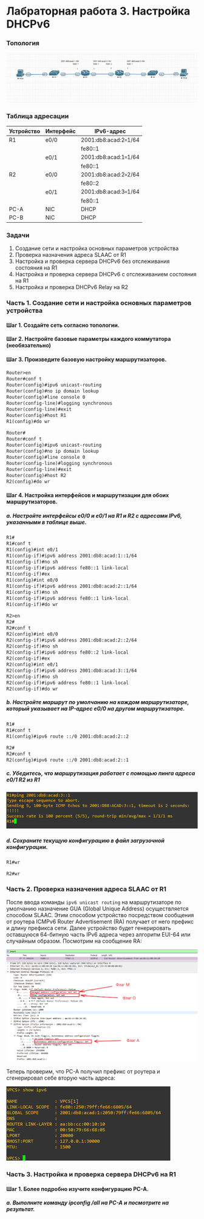 # Лабраторная работа 3. Настройка DHCPv6 
### Топология
![](1.png)
### Таблица адресации

|Устройство|Интерфейс |IPv6-адрес            |
|----------|----------|----------------------|
| R1			 | e0/0		  |2001:db8:acad:2።1/64  |
|          |          |fe80::1               |
|          | e0/1     |2001:db8:acad:1።1/64  |
|          |          |fe80::1               |
| R2       | e0/0     |2001:db8:acad:2።2/64  |
|          |          |fe80::2               |
|          | e0/1     |2001:db8:acad:3።1/64  |
|          |          |fe80::1               |
| PC-A     | NIC      |DHCP                  |
| PC-B     | NIC      |DHCP                  |

### Задачи
1. Создание сети и настройка основных параметров устройства 
2. Проверка назначения адреса SLAAC от R1 
3. Настройка и проверка сервера DHCPv6 без отслеживания состояния на R1 
4. Настройка и проверка сервера DHCPv6 с отслеживанием состояния на R1 
5. Настройка и проверка DHCPv6 Relay на R2

### Часть 1. Создание сети и настройка основных параметров устройства
#### Шаг 1. Создайте сеть согласно топологии. 
#### Шаг 2. Настройте базовые параметры каждого коммутатора (необязательно)
#### Шаг 3. Произведите базовую настройку маршрутизаторов. 
```
Router>en
Router#conf t
Router(config)#ipv6 unicast-routing
Router(config)#no ip domain lookup
Router(config)#line console 0
Router(config-line)#logging synchronous
Router(config-line)#exit
Router(config)#host R1
R1(config)#do wr
```
```
Router#
Router#conf t
Router(config)#ipv6 unicast-routing
Router(config)#no ip domain lookup
Router(config)#line console 0
Router(config-line)#logging synchronous
Router(config-line)#exit
Router(config)#host R2
R2(config)#do wr
```
#### Шаг 4. Настройка интерфейсов и маршрутизации для обоих маршрутизаторов. 
##### a. Настройте интерфейсы e0/0 и e0/1 на R1 и R2 с адресами IPv6, указанными в таблице выше. 
```
R1#
R1#conf t
R1(config)#int e0/1
R1(config-if)#ipv6 address 2001:db8:acad:1::1/64
R1(config-if)#no sh
R1(config-if)#ipv6 address fe80::1 link-local
R1(config-if)#ex
R1(config)#int e0/0
R1(config-if)#ipv6 address 2001:db8:acad:2::1/64
R1(config-if)#no sh
R1(config-if)#ipv6 address fe80::1 link-local
R1(config-if)#do wr
```
```
R2>en
R2#
R2#conf t
R2(config)#int e0/0
R2(config-if)#ipv6 address 2001:db8:acad:2::2/64
R2(config-if)#no sh
R2(config-if)#ipv6 address fe80::2 link-local
R2(config-if)#ex
R2(config)#int e0/1
R2(config-if)#ipv6 address 2001:db8:acad:3::1/64
R2(config-if)#no sh
R2(config-if)#ipv6 address fe80::1 link-local
R2(config-if)#do wr
```
##### b. Настройте маршрут по умолчанию на каждом маршрутизаторе, который указывает на IP-адрес e0/0 на другом маршрутизаторе. 
```
R1#
R1#conf t
R1(config)#ipv6 route ::/0 2001:db8:acad:2::2
```
```
R2#
R2#conf t
R2(config)#ipv6 route ::/0 2001:db8:acad:2::1
```
##### c. Убедитесь, что маршрутизация работает с помощью пинга адреса e0/1 R2 из R1 
![](2.png)
##### d. Сохраните текущую конфигурацию в файл загрузочной конфигурации. 
```
R1#wr
```
```
R2#wr
```
### Часть 2. Проверка назначения адреса SLAAC от R1
После ввода команды ```ipv6 unicast routing``` на маршрутизаторе по умолчанию назначение GUA (Global Unique Address) осуществляется способом SLAAC. Этим способом устройство посредством сообщения от роутера ICMPv6 Router Advertisement (RA) получает от него префикс и длину префикса сети. Далее устройство будет генерировать оставшуюся 64-битную часть IPv6 адреса через алгоритм EUI-64 или случайным образом. Посмотрим на сообщение RA:

![](4.png)

Теперь проверим, что PC-A получил префикс от роутера и сгенерировал себе вторую часть адреса:

![](3.png)

### Часть 3. Настройка и проверка сервера DHCPv6 на R1
#### Шаг 1. Более подробно изучите конфигурацию PC-A. 
##### a. Выполните команду ipconfig /all на PC-A и посмотрите на результат. 
